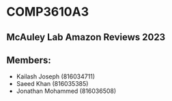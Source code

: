 # COMP3610A3
## McAuley Lab Amazon Reviews 2023

## Members:
- Kailash Joseph (816034711)
- Saeed Khan (816035385)
- Jonathan Mohammed (816036508)
